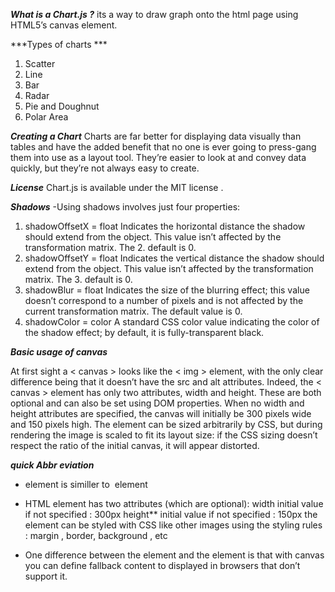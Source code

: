

***What is a Chart.js ?***
its a way to draw graph onto the html page using HTML5’s canvas element.


***Types of charts ***

1. Scatter
2. Line
3. Bar
4. Radar
5. Pie and Doughnut
6. Polar Area

***Creating a Chart***
Charts are far better for displaying data visually than tables and have the added benefit that no one is ever going to press-gang them into use as a layout tool. They’re easier to look at and convey data quickly, but they’re not always easy to create. 

***License***
Chart.js is available under the MIT license .

***Shadows***
-Using shadows involves just four properties:

1. shadowOffsetX = float Indicates the horizontal distance the shadow should extend from the object. This value isn’t affected by the transformation matrix. The 2. default is 0.
2. shadowOffsetY = float Indicates the vertical distance the shadow should extend from the object. This value isn’t affected by the transformation matrix. The 3. default is 0.
3. shadowBlur = float Indicates the size of the blurring effect; this value doesn’t correspond to a number of pixels and is not affected by the current transformation matrix. The default value is 0.
4. shadowColor = color A standard CSS color value indicating the color of the shadow effect; by default, it is fully-transparent black.

***Basic usage of canvas***


At first sight a < canvas > looks like the < img > element, with the only clear difference being that it doesn’t have the src and alt attributes. Indeed, the < canvas > element has only two attributes, width and height. These are both optional and can also be set using DOM properties. When no width and height attributes are specified, the canvas will initially be 300 pixels wide and 150 pixels high. The element can be sized arbitrarily by CSS, but during rendering the image is scaled to fit its layout size: if the CSS sizing doesn’t respect the ratio of the initial canvas, it will appear distorted.

***quick Abbr
eviation***
- <canvas> element is similler to <img> element

- <canvas> HTML element has two attributes (which are optional): width initial value if not specified : 300px height** initial value if not specified : 150px the <canvas> element can be styled with CSS like other images using the styling rules : margin , border, background , etc

- One difference between the  element and the <canvas> element is that with canvas you can define fallback content to displayed in browsers that don’t support it.